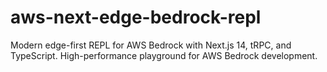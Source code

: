 # aws-next-edge-bedrock-repl
Modern edge-first REPL for AWS Bedrock with Next.js 14, tRPC, and TypeScript. High-performance playground for AWS Bedrock development.
